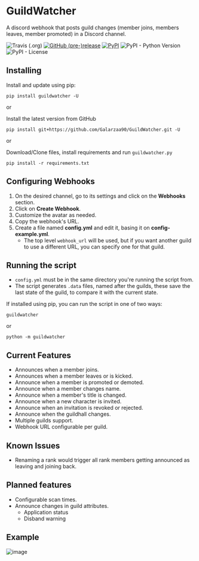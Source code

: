 # GuildWatcher

A discord webhook that posts guild changes (member joins, members leaves, member promoted) in a Discord channel.

![Travis (.org)](https://img.shields.io/travis/Galarzaa90/GuildWatcher.svg)
[![GitHub (pre-)release](https://img.shields.io/github/release/Galarzaa90/GuildWatcher/all.svg)](https://github.com/Galarzaa90/GuildWatcher/releases)
[![PyPI](https://img.shields.io/pypi/v/GuildWatcher.svg)](https://pypi.python.org/pypi/GuildWatcher/)
![PyPI - Python Version](https://img.shields.io/pypi/pyversions/GuildWatcher.svg)
![PyPI - License](https://img.shields.io/pypi/l/GuildWatcher.svg)

## Installing
Install and update using pip:
```commandline
pip install guildwatcher -U
```

or

Install the latest version from GitHub
```commandline
pip install git+https://github.com/Galarzaa90/GuildWatcher.git -U
```

or

Download/Clone files, install requirements and run `guildwatcher.py`
```commandline
pip install -r requirements.txt
```

## Configuring Webhooks
1. On the desired channel, go to its settings and click on the **Webhooks** section.
1. Click on **Create Webhook**.
1. Customize the avatar as needed.
1. Copy the webhook's URL.
1. Create a file named **config.yml** and edit it, basing it on **config-example.yml**.
    * The top level `webhook_url` will be used, but if you want another guild to use a different URL, you can specify one for that guild.
    
## Running the script
- `config.yml` must be in the same directory you're running the script from.
- The script generates `.data` files, named after the guilds, these save the last state of the guild, to compare it with the current state.

If installed using pip, you can run the script in one of two ways:
```commandline
guildwatcher
```

or

```commandline
python -m guildwatcher
```

## Current Features
* Announces when a member joins.
* Announces when a member leaves or is kicked.
* Announce when a member is promoted or demoted.
* Announce when a member changes name.
* Announce when a member's title is changed.
* Announce when a new character is invited.
* Announce when an invitation is revoked or rejected.
* Announce when the guildhall changes.
* Multiple guilds support.
* Webhook URL configurable per guild.

## Known Issues
* Renaming a rank would trigger all rank members getting announced as leaving and joining back.

## Planned features
- Configurable scan times.
- Announce changes in guild attributes.
    - Application status
    - Disband warning

## Example
![image](https://user-images.githubusercontent.com/12865379/29383497-7df48300-8285-11e7-83c3-f774ad3a43a8.png)

